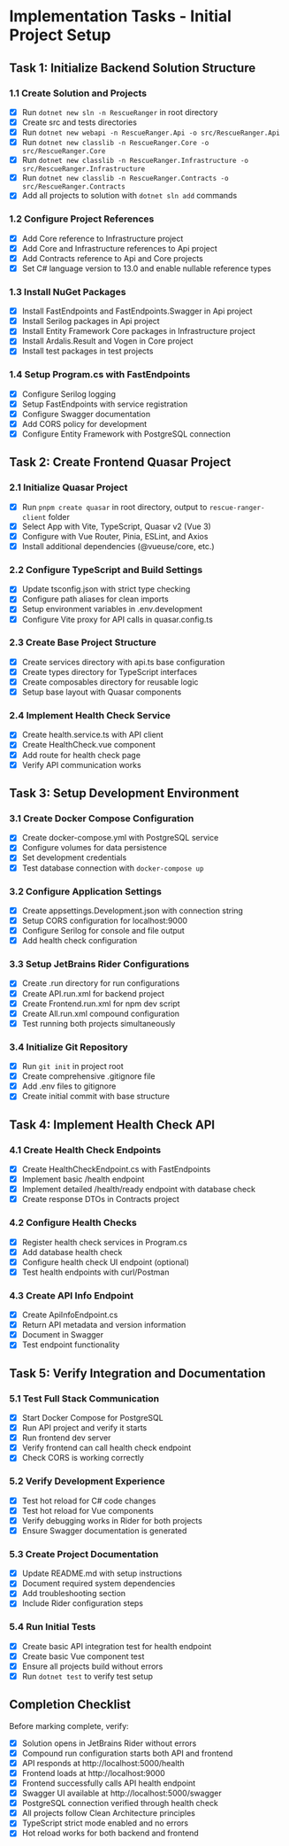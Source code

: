 # Implementation Tasks - Initial Project Setup

## Task 1: Initialize Backend Solution Structure

### 1.1 Create Solution and Projects
- [x] Run `dotnet new sln -n RescueRanger` in root directory
- [x] Create src and tests directories
- [x] Run `dotnet new webapi -n RescueRanger.Api -o src/RescueRanger.Api`
- [x] Run `dotnet new classlib -n RescueRanger.Core -o src/RescueRanger.Core`
- [x] Run `dotnet new classlib -n RescueRanger.Infrastructure -o src/RescueRanger.Infrastructure`
- [x] Run `dotnet new classlib -n RescueRanger.Contracts -o src/RescueRanger.Contracts`
- [x] Add all projects to solution with `dotnet sln add` commands

### 1.2 Configure Project References
- [x] Add Core reference to Infrastructure project
- [x] Add Core and Infrastructure references to Api project
- [x] Add Contracts reference to Api and Core projects
- [x] Set C# language version to 13.0 and enable nullable reference types

### 1.3 Install NuGet Packages
- [x] Install FastEndpoints and FastEndpoints.Swagger in Api project
- [x] Install Serilog packages in Api project
- [x] Install Entity Framework Core packages in Infrastructure project
- [x] Install Ardalis.Result and Vogen in Core project
- [x] Install test packages in test projects

### 1.4 Setup Program.cs with FastEndpoints
- [x] Configure Serilog logging
- [x] Setup FastEndpoints with service registration
- [x] Configure Swagger documentation
- [x] Add CORS policy for development
- [x] Configure Entity Framework with PostgreSQL connection

## Task 2: Create Frontend Quasar Project

### 2.1 Initialize Quasar Project
- [x] Run `pnpm create quasar` in root directory, output to `rescue-ranger-client` folder
- [x] Select App with Vite, TypeScript, Quasar v2 (Vue 3)
- [x] Configure with Vue Router, Pinia, ESLint, and Axios
- [x] Install additional dependencies (@vueuse/core, etc.)

### 2.2 Configure TypeScript and Build Settings
- [x] Update tsconfig.json with strict type checking
- [x] Configure path aliases for clean imports
- [x] Setup environment variables in .env.development
- [x] Configure Vite proxy for API calls in quasar.config.ts

### 2.3 Create Base Project Structure
- [x] Create services directory with api.ts base configuration
- [x] Create types directory for TypeScript interfaces
- [x] Create composables directory for reusable logic
- [x] Setup base layout with Quasar components

### 2.4 Implement Health Check Service
- [x] Create health.service.ts with API client
- [x] Create HealthCheck.vue component
- [x] Add route for health check page
- [x] Verify API communication works

## Task 3: Setup Development Environment

### 3.1 Create Docker Compose Configuration
- [x] Create docker-compose.yml with PostgreSQL service
- [x] Configure volumes for data persistence
- [x] Set development credentials
- [x] Test database connection with `docker-compose up`

### 3.2 Configure Application Settings
- [x] Create appsettings.Development.json with connection string
- [x] Setup CORS configuration for localhost:9000
- [x] Configure Serilog for console and file output
- [x] Add health check configuration

### 3.3 Setup JetBrains Rider Configurations
- [x] Create .run directory for run configurations
- [x] Create API.run.xml for backend project
- [x] Create Frontend.run.xml for npm dev script
- [x] Create All.run.xml compound configuration
- [x] Test running both projects simultaneously

### 3.4 Initialize Git Repository
- [x] Run `git init` in project root
- [x] Create comprehensive .gitignore file
- [x] Add .env files to gitignore
- [x] Create initial commit with base structure

## Task 4: Implement Health Check API

### 4.1 Create Health Check Endpoints
- [x] Create HealthCheckEndpoint.cs with FastEndpoints
- [x] Implement basic /health endpoint
- [x] Implement detailed /health/ready endpoint with database check
- [x] Create response DTOs in Contracts project

### 4.2 Configure Health Checks
- [x] Register health check services in Program.cs
- [x] Add database health check
- [x] Configure health check UI endpoint (optional)
- [x] Test health endpoints with curl/Postman

### 4.3 Create API Info Endpoint
- [x] Create ApiInfoEndpoint.cs
- [x] Return API metadata and version information
- [x] Document in Swagger
- [x] Test endpoint functionality

## Task 5: Verify Integration and Documentation

### 5.1 Test Full Stack Communication
- [x] Start Docker Compose for PostgreSQL
- [x] Run API project and verify it starts
- [x] Run frontend dev server
- [x] Verify frontend can call health check endpoint
- [x] Check CORS is working correctly

### 5.2 Verify Development Experience
- [x] Test hot reload for C# code changes
- [x] Test hot reload for Vue components
- [x] Verify debugging works in Rider for both projects
- [x] Ensure Swagger documentation is generated

### 5.3 Create Project Documentation
- [x] Update README.md with setup instructions
- [x] Document required system dependencies
- [x] Add troubleshooting section
- [x] Include Rider configuration steps

### 5.4 Run Initial Tests
- [x] Create basic API integration test for health endpoint
- [x] Create basic Vue component test
- [x] Ensure all projects build without errors
- [x] Run `dotnet test` to verify test setup

## Completion Checklist

Before marking complete, verify:
- [x] Solution opens in JetBrains Rider without errors
- [x] Compound run configuration starts both API and frontend
- [x] API responds at http://localhost:5000/health
- [x] Frontend loads at http://localhost:9000
- [x] Frontend successfully calls API health endpoint
- [x] Swagger UI available at http://localhost:5000/swagger
- [x] PostgreSQL connection verified through health check
- [x] All projects follow Clean Architecture principles
- [x] TypeScript strict mode enabled and no errors
- [x] Hot reload works for both backend and frontend